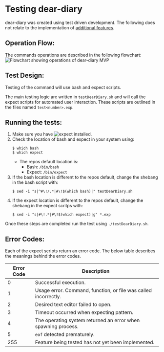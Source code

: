 # Testing dear-diary
dear-diary was created using test driven development. The following does not relate to the implementation of [additional features](../README.md#Additional-Features).

## Operation Flow:
The commands operations are described in the following flowchart:
![Flowchart showing operations of dear-diary MVP](https://github.com/user-attachments/assets/f371f4e9-19f4-4f1f-93b7-24706027ecf7)

## Test Design:
Testing of the command will use bash and expect scripts. 

The main testing logic are written in `testDearDiary.sh` and will call the expect scripts for automated user interaction. These scripts are outlined in the files named `test<number>.exp`.

## Running the tests:
1. Make sure you have ![expect](https://linux.die.net/man/1/expect) installed.
2. Check the location of bash and expect in your system using:
    ```
    $ which bash
    $ which expect
    ```
    - The repos default location is:
        - Bash: `/bin/bash`
        - Expect: `/bin/expect`
3. If the bash location is different to the repos default, change the shebang in the bash script with:
    ```
    $ sed -i "s|^#\!/.*|#\!$(which bash)|" testDearDiary.sh
    ```
4. If the expect location is different to the repos default, change the shebang in the expect scritps with:
    ```
    $ sed -i "s|#\!.*|#\!$(which expect)|g" *.exp
    ```

Once these steps are completed run the test using `./testDearDiary.sh`.

## Error Codes:
Each of the expect scripts return an error code. The below table describes the meanings behind the error codes.

Error Code | Description
---|---
0|Successful execution.
1|Usage error. Command, function, or file was called incorrectly.
2|Desired text editor failed to open.
3|Timeout occurred when expecting pattern.
4|The operating system returned an error when spawning process.
5|`eof` detected prematurely.
255|Feature being tested has not yet been implemented.
